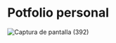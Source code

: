 # Potfolio personal

![Captura de pantalla (392)](https://github.com/carolosano/portfolio.dev/assets/114026092/50cbb50b-7170-479e-9a01-e88e0837ea9a)
